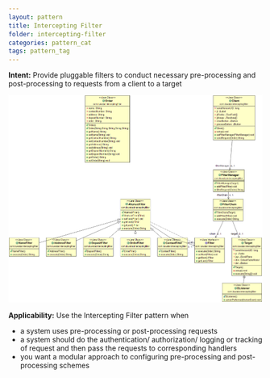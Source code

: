 ```yaml
---
layout: pattern
title: Intercepting Filter
folder: intercepting-filter
categories: pattern_cat
tags: pattern_tag
---
```


**Intent:** Provide pluggable filters to conduct necessary pre-processing and
post-processing to requests from a client to a target
 
![alt text](./etc/intercepting-filter.png "Intercepting Filter")
 
**Applicability:** Use the Intercepting Filter pattern when

* a system uses pre-processing or post-processing requests
* a system should do the authentication/ authorization/ logging or tracking of request and then pass the requests to corresponding handlers 
* you want a modular approach to configuring pre-processing and post-processing schemes